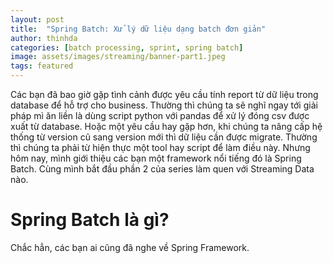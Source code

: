 ```yaml
---
layout: post
title:  "Spring Batch: Xử lý dữ liệu dạng batch đơn giản"
author: thinhda
categories: [batch processing, sprint, spring batch]
image: assets/images/streaming/banner-part1.jpeg
tags: featured
---
```


Các bạn đã bao giờ gặp tình cảnh được yêu cầu tính report từ dữ liệu trong database để hỗ trợ cho business. Thường thì chúng ta sẽ nghĩ ngay tới giải pháp mì ăn liền là dùng script python với pandas để xử lý đóng csv được xuất từ database. Hoặc một yêu cầu hay gặp hơn, khi chúng ta nâng cấp hệ thống từ version cũ sang version mới thì dữ liệu cần được migrate. Thường thì chúng ta phải từ hiện thực một tool hay script để làm điều này. Nhưng hôm nay, mình giới thiệu các bạn một framework nổi tiếng đó là Spring Batch. Cùng mình bắt đầu phần 2 của series làm quen với Streaming Data nào.

# Spring Batch là gì?

Chắc hẳn, các bạn ai cũng đã nghe về Spring Framework.